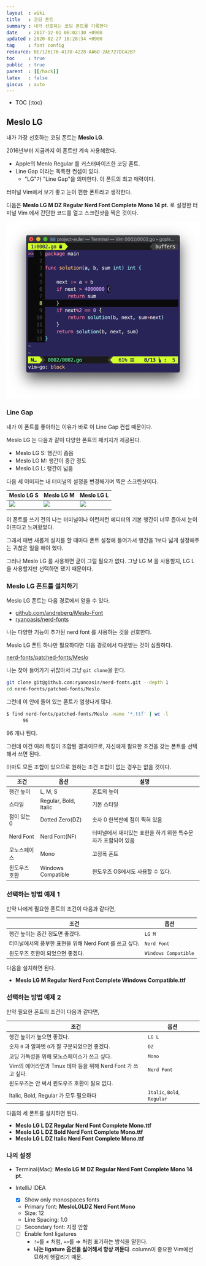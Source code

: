 ```yaml
---
layout  : wiki
title   : 코딩 폰트
summary : 내가 선호하는 코딩 폰트를 기록한다
date    : 2017-12-01 06:02:30 +0900
updated : 2020-02-27 18:28:34 +0900
tag     : font config
resource: BE/126176-417D-4228-AA6D-2AE727DC42B7
toc     : true
public  : true
parent  : [[/hack]]
latex   : false
giscus  : auto
---
```

* TOC
{:toc}

## Meslo LG

내가 가장 선호하는 코딩 폰트는 **Meslo LG**.

2016년부터 지금까지 이 폰트만 계속 사용해왔다.

* Apple의 Menlo Regular 를 커스터마이즈한 코딩 폰트.
* Line Gap 이라는 독특한 컨셉이 있다.
    * "LG"가 "Line Gap"을 의미한다. 이 폰트의 최고 매력이다.

터미널 Vim에서 보기 좋고 눈이 편한 폰트라고 생각한다.

다음은 **Meslo LG M DZ Regular Nerd Font Complete Mono 14 pt.** 로 설정한 터미널 Vim 에서 간단한 코드를 열고 스크린샷을 찍은 것이다.

![vim에서 코드를 편집하는 모습]( /resource/BE/126176-417D-4228-AA6D-2AE727DC42B7/meslo-vim-example.png )


### Line Gap

내가 이 폰트를 좋아하는 이유가 바로 이 Line Gap 컨셉 때문이다.

Meslo LG 는 다음과 같이 다양한 폰트의 패키지가 제공된다.

* Meslo LG S: 행간이 좁음
* Meslo LG M: 행간이 중간 정도
* Meslo LG L: 행간이 넓음

다음 세 이미지는 내 터미널의 설정을 변경해가며 찍은 스크린샷이다.

| Meslo LG S | Meslo LG M | Meslo LG L |
|------------|------------|------------|
| ![][lgs]   | ![][lgm]   | ![][lgl]   |

이 폰트를 쓰기 전의 나는 터미널이나 이런저런 에디터의 기본 행간이 너무 좁아서 눈이 아프다고 느껴왔었다.

그래서 매번 새롭게 설치를 할 때마다 폰트 설정에 들어가서 행간을 1보다 넓게 설정해주는 귀찮은 일을 해야 했다.

그러나 Meslo LG 를 사용하면 굳이 그럴 필요가 없다. 그냥 LG M 을 사용할지, LG L 을 사용할지만 선택하면 됐기 때문이다.


### Meslo LG 폰트를 설치하기

Meslo LG 폰트는 다음 경로에서 얻을 수 있다.

* [github.com/andreberg/Meslo-Font][meslo-font]
* [ryanoasis/nerd-fonts][nerd-fonts]

나는 다양한 기능이 추가된 nerd font 를 사용하는 것을 선호한다.

Meslo LG 폰트 하나만 필요하다면 다음 경로에서 다운받는 것이 심플하다.

[nerd-fonts/patched-fonts/Meslo][nerd-meslo]

나는 찾아 들어가기 귀찮아서 그냥 `git clone`을 한다.

```sh
git clone git@github.com:ryanoasis/nerd-fonts.git --depth 1
cd nerd-fornts/patched-fonts/Meslo
```

그런데 이 안에 들어 있는 폰트가 엄청나게 많다.

```sh
$ find nerd-fonts/patched-fonts/Meslo -name '*.ttf' | wc -l
      96
```

96 개나 된다.

그런데 이건 여러 특징이 조합된 결과이므로, 자신에게 필요한 조건을 갖는 폰트를 선택해서 쓰면 된다.

아마도 모든 조합이 있으므로 원하는 조건 조합이 없는 경우는 없을 것이다.

| 조건          | 옵션                  | 설명                                                          |
|---------------|-----------------------|---------------------------------------------------------------|
| 행간 높이     | L, M, S               | 폰트의 높이                                                   |
| 스타일        | Regular, Bold, Italic | 기본 스타일                                                   |
| 점이 있는 0   | Dotted Zero(DZ)       | 숫자 0 한복판에 점이 찍혀 있음                                |
| Nerd Font     | Nerd Font(NF)         | 터미널에서 재미있는 표현을 하기 위한 특수문자가 포함되어 있음 |
| 모노스페이스  | Mono                  | 고정폭 폰트                                                   |
| 윈도우즈 호환 | Windows Compatible    | 윈도우즈 OS에서도 사용할 수 있다.                             |

### 선택하는 방법 예제 1

만약 나에게 필요한 폰트의 조건이 다음과 같다면,

| 조건                                                    | 옵션                 |
|---------------------------------------------------------|----------------------|
| 행간 높이는 중간 정도면 좋겠다.                         | `LG M`               |
| 터미널에서의 풍부한 표현을 위해 Nerd Font 를 쓰고 싶다. | `Nerd Font`          |
| 윈도우즈 호환이 되었으면 좋겠다.                        | `Windows Compatible` |

다음을 설치하면 된다.

* **Meslo LG M Regular Nerd Font Complete Windows Compatible.ttf**

### 선택하는 방법 예제 2

만약 필요한 폰트의 조건이 다음과 같다면,

| 조건                                                         | 옵션                        |
|--------------------------------------------------------------|-----------------------------|
| 행간 높이가 높으면 좋겠다.                                   | `LG L`                      |
| 숫자 `0` 과 알파벳 `O`가 잘 구분되었으면 좋겠다.             | `DZ`                        |
| 코딩 가독성을 위해 모노스페이스가 쓰고 싶다.                 | `Mono`                      |
| Vim의 에어라인과 Tmux 테마 등을 위해 Nerd Font 가 쓰고 싶다. | `Nerd Font`                 |
| 윈도우즈는 안 써서 윈도우즈 호환이 필요 없다.                |                             |
| Italic, Bold, Regular 가 모두 필요하다                       | `Italic`, `Bold`, `Regular` |

다음의 세 폰트를 설치하면 된다.

* **Meslo LG L DZ Regular Nerd Font Complete Mono.ttf**
* **Meslo LG L DZ Bold Nerd Font Complete Mono.ttf**
* **Meslo LG L DZ Italic Nerd Font Complete Mono.ttf**

### 나의 설정

* Terminal(Mac): **Meslo LG M DZ Regular Nerd Font Complete Mono 14 pt.**

* IntelliJ IDEA
    * [X] Show only monospaces fonts
    * Primary font: **MesloLGLDZ Nerd Font Mono**
    * Size: 12
    * Line Spacing: 1.0
    * [ ] Secondary font: 지정 안함
    * [ ] Enable font ligatures
        * `!=`를 &#8800; 처럼, `=>`를 &#8658; 처럼 표기하는 방식을 말한다.
        * **나는 ligature 옵션을 싫어해서 항상 꺼둔다**. column이 중요한 Vim에선 묘하게 헷갈리기 때문.



[meslo-font]: https://github.com/andreberg/Meslo-Font
[nerd-fonts]: https://github.com/ryanoasis/nerd-fonts
[nerd-meslo]: https://github.com/ryanoasis/nerd-fonts/tree/master/patched-fonts/Meslo
[lgl]: /resource/BE/126176-417D-4228-AA6D-2AE727DC42B7/lgl.png
[lgm]: /resource/BE/126176-417D-4228-AA6D-2AE727DC42B7/lgm.png
[lgs]: /resource/BE/126176-417D-4228-AA6D-2AE727DC42B7/lgs.png
